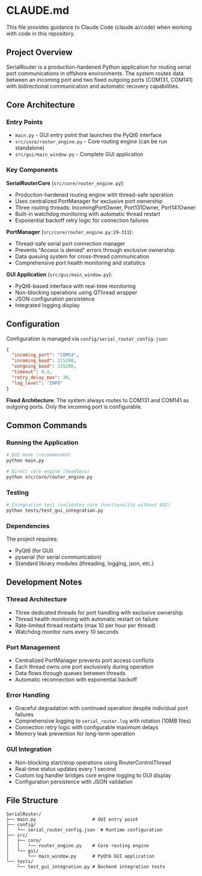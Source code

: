 # CLAUDE.md

This file provides guidance to Claude Code (claude.ai/code) when working with code in this repository.

## Project Overview

SerialRouter is a production-hardened Python application for routing serial port communications in offshore environments. The system routes data between an incoming port and two fixed outgoing ports (COM131, COM141) with bidirectional communication and automatic recovery capabilities.

## Core Architecture

### Entry Points
- `main.py` - GUI entry point that launches the PyQt6 interface
- `src/core/router_engine.py` - Core routing engine (can be run standalone)
- `src/gui/main_window.py` - Complete GUI application

### Key Components

**SerialRouterCore** (`src/core/router_engine.py`):
- Production-hardened routing engine with thread-safe operation
- Uses centralized PortManager for exclusive port ownership
- Three routing threads: IncomingPortOwner, Port131Owner, Port141Owner  
- Built-in watchdog monitoring with automatic thread restart
- Exponential backoff retry logic for connection failures

**PortManager** (`src/core/router_engine.py:29-311`):
- Thread-safe serial port connection manager
- Prevents "Access is denied" errors through exclusive ownership
- Data queuing system for cross-thread communication
- Comprehensive port health monitoring and statistics

**GUI Application** (`src/gui/main_window.py`):
- PyQt6-based interface with real-time monitoring
- Non-blocking operations using QThread wrapper
- JSON configuration persistence
- Integrated logging display

## Configuration

Configuration is managed via `config/serial_router_config.json`:
```json
{
  "incoming_port": "COM54",
  "incoming_baud": 115200,
  "outgoing_baud": 115200,
  "timeout": 0.1,
  "retry_delay_max": 30,
  "log_level": "INFO"
}
```

**Fixed Architecture**: The system always routes to COM131 and COM141 as outgoing ports. Only the incoming port is configurable.

## Common Commands

### Running the Application
```bash
# GUI mode (recommended)
python main.py

# Direct core engine (headless)
python src/core/router_engine.py
```

### Testing
```bash
# Integration test (validates core functionality without GUI)
python tests/test_gui_integration.py
```

### Dependencies
The project requires:
- PyQt6 (for GUI)
- pyserial (for serial communication)
- Standard library modules (threading, logging, json, etc.)

## Development Notes

### Thread Architecture
- Three dedicated threads for port handling with exclusive ownership
- Thread health monitoring with automatic restart on failure
- Rate-limited thread restarts (max 10 per hour per thread)
- Watchdog monitor runs every 10 seconds

### Port Management
- Centralized PortManager prevents port access conflicts
- Each thread owns one port exclusively during operation
- Data flows through queues between threads
- Automatic reconnection with exponential backoff

### Error Handling
- Graceful degradation with continued operation despite individual port failures
- Comprehensive logging to `serial_router.log` with rotation (10MB files)
- Connection retry logic with configurable maximum delays
- Memory leak prevention for long-term operation

### GUI Integration
- Non-blocking start/stop operations using RouterControlThread
- Real-time status updates every 1 second
- Custom log handler bridges core engine logging to GUI display
- Configuration persistence with JSON validation

## File Structure
```
SerialRouter/
├── main.py                     # GUI entry point
├── config/
│   └── serial_router_config.json  # Runtime configuration
├── src/
│   ├── core/
│   │   └── router_engine.py    # Core routing engine
│   └── gui/
│       └── main_window.py      # PyQt6 GUI application
└── tests/
    └── test_gui_integration.py # Backend integration tests
```